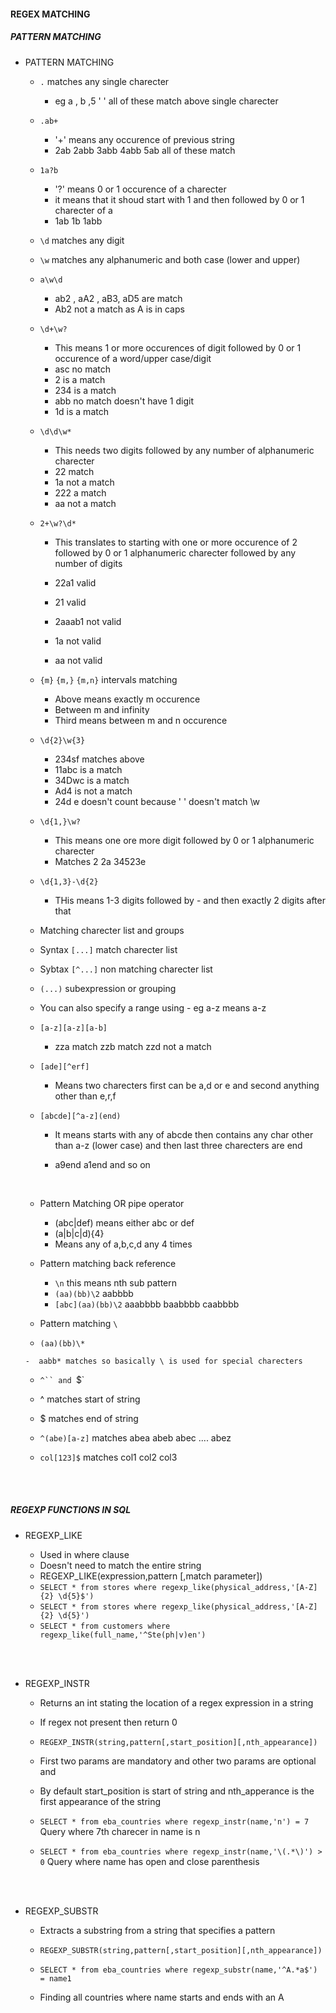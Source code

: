 #### REGEX MATCHING


##### PATTERN MATCHING
- PATTERN MATCHING

  - `.` matches any single charecter
    
    - eg a , b ,5 ' ' all of these match above single charecter

  - `.ab+`  
    -  '+' means any occurence of previous string
    - 2ab 2abb 3abb 4abb 5ab all of these match

  - `1a?b`

    - '?' means 0 or 1 occurence of a charecter 
    - it means that it shoud start with 1 and then followed by 0 or 1 charecter of a
    - 1ab 1b 1abb 

  -  `\d` matches any digit
  -  `\w` matches any alphanumeric and both case (lower and upper)

  - `a\w\d`

    - ab2 , aA2 , aB3, aD5 are match
    - Ab2 not a match as A is in caps
  
  - `\d+\w?`
  
    - This means 1 or more occurences of digit followed by 0 or 1 occurence of a word/upper case/digit
    - asc no match
    - 2 is a match
    - 234 is a match
    - abb no match doesn't have 1 digit 
    - 1d is a match

   - ` \d\d\w* `

     - This needs two digits followed by any number of alphanumeric charecter
     - 22 match
     - 1a not a match
     - 222 a match
     - aa not a match

    - `2+\w?\d*`

      - This translates to starting with one or more occurence of 2 followed by 0 or 1 alphanumeric charecter followed by any number of digits

      - 22a1 valid
      - 21 valid
      - 2aaab1 not valid
      - 1a not valid
      - aa not valid

    - `{m}` `{m,}` `{m,n}` intervals matching
    
      - Above means exactly m occurence
      - Between m and infinity 
      - Third means between m and n occurence
    
    - `\d{2}\w{3}`

      - 234sf matches above
      - 11abc is a match
      - 34Dwc is a match
      - Ad4 is not a match
      - 24d e doesn't count because ' ' doesn't match \w

    -  ` \d{1,}\w? `
      
       - This means one ore more digit followed by 0 or 1 alphanumeric charecter
       -  Matches 2 2a 34523e

    - `\d{1,3}-\d{2}`

       - THis means 1-3 digits followed by - and then exactly 2 digits after that


    - Matching charecter list and groups
     
     - Syntax `[...]` match charecter list
     - Sybtax `[^...]` non matching charecter list
     - `(...)` subexpression or grouping
     - You can also specify a range using - eg a-z means a-z

    - `[a-z][a-z][a-b]`

      - zza match zzb match zzd not a match

    -  `[ade][^erf]`

       - Means two charecters first can be a,d or e and second anything other than e,r,f  

    -  `[abcde][^a-z](end)`

       - It means starts with any of abcde then contains any char other than a-z (lower case) and then last three charecters are end

       - a9end a1end and so on

    <br>
    
    - Pattern Matching OR pipe operator

      - (abc|def) means either abc or def
      - (a|b|c|d){4}
      - Means any of a,b,c,d any 4 times

    - Pattern matching back reference
      
      - `\n` this means nth sub pattern
      - `(aa)(bb)\2`  aabbbb
      - `[abc](aa)(bb)\2` aaabbbb baabbbb caabbbb


    - Pattern matching `\`

     - ` (aa)(bb)\* `

      -  aabb* matches so basically \ is used for special charecters


    - `^`` and `$` 
    
     - ^ matches start of string
     - $ matches end of string
     - `^(abe)[a-z]` matches abea abeb abec  .... abez
     - `col[123]$`  matches col1 col2 col3 

<br> <br>

##### REGEXP FUNCTIONS IN SQL

  - REGEXP_LIKE
   
    - Used in where clause
    - Doesn't need to match the entire string
    - REGEXP_LIKE(expression,pattern [,match parameter])
    - `SELECT * from stores where regexp_like(physical_address,'[A-Z]{2} \d{5}$')`
    - `SELECT * from stores where regexp_like(physical_address,'[A-Z]{2} \d{5}')`
    - `SELECT * from customers where regexp_like(full_name,'^Ste(ph|v)en')`

<br><br>

  - REGEXP_INSTR

    - Returns an int stating the location of a regex expression in a string
    - If regex not present then return 0
    - `REGEXP_INSTR(string,pattern[,start_position][,nth_appearance])`
    - First two params are mandatory and other two params are optional and 
    - By default start_position is start of string and nth_apperance is
    the first appearance of the string 

    - `SELECT * from eba_countries where regexp_instr(name,'n') = 7`
    Query where 7th charecer in name is n
    - `SELECT * from eba_countries where regexp_instr(name,'\(.*\)') > 0`
    Query where name has open and close parenthesis

<br> <br>

- REGEXP_SUBSTR

  - Extracts a substring from a string that specifies a pattern

  - `REGEXP_SUBSTR(string,pattern[,start_position][,nth_appearance])`

  -  `SELECT * from eba_countries where regexp_substr(name,'^A.*a$') = name1`

  - Finding all countries where name starts and ends with an A

     


   

